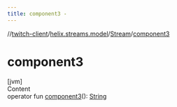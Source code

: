 ```yaml
---
title: component3 -
---
```

//[twitch-client](../../index.md)/[helix.streams.model](../index.md)/[Stream](index.md)/[component3](component3.md)



# component3  
[jvm]  
Content  
operator fun [component3](component3.md)(): [String](https://kotlinlang.org/api/latest/jvm/stdlib/kotlin/-string/index.html)  



